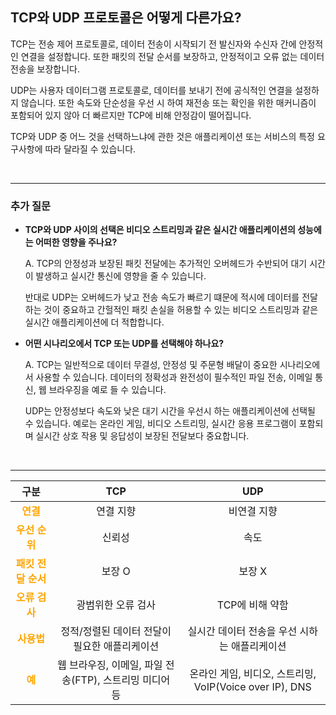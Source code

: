 ## **TCP와 UDP 프로토콜은 어떻게 다른가요?**

TCP는 전송 제어 프로토콜로, 데이터 전송이 시작되기 전 발신자와 수신자 간에 안정적인 연결을 설정합니다. 또한 패킷의 전달 순서를 보장하고, 안정적이고 오류 없는 데이터 전송을 보장합니다. 

UDP는 사용자 데이터그램 프로토콜로, 데이터를 보내기 전에 공식적인 연결을 설정하지 않습니다. 또한 속도와 단순성을 우선 시 하여 재전송 또는 확인을 위한 매커니즘이 포함되어 있지 않아 더 빠르지만 TCP에 비해 안정감이 떨어집니다. 

TCP와 UDP 중 어느 것을 선택하느냐에 관한 것은 애플리케이션 또는 서비스의 특정 요구사항에 따라 달라질 수 있습니다.

<br>

---
### **추가 질문**

- **TCP와 UDP 사이의 선택은 비디오 스트리밍과 같은 실시간 애플리케이션의 성능에는 어떠한 영향을 주나요?**

    A. TCP의 안정성과 보장된 패킷 전달에는 추가적인 오버헤드가 수반되어 대기 시간이 발생하고 실시간 통신에 영향을 줄 수 있습니다. 

    반대로 UDP는 오버헤드가 낮고 전송 속도가 빠르기 떄문에 적시에 데이터를 전달하는 것이 중요하고 간헐적인 패킷 손실을 허용할 수 있는 비디오 스트리밍과 같은 실시간 애플리케이션에 더 적합합니다.

- **어떤 시나리오에서 TCP 또는 UDP를 선택해야 하나요?**

    A. TCP는 일반적으로 데이터 무결성, 안정성 및 주문형 배달이 중요한 시나리오에서 사용할 수 있습니다. 데이터의 정확성과 완전성이 필수적인 파일 전송, 이메일 통신, 웹 브라우징을 예로 들 수 있습니다. 

    UDP는 안정성보다 속도와 낮은 대기 시간을 우선시 하는 애플리케이션에 선택될 수 있습니다. 예로는 온라인 게임, 비디오 스트리밍, 실시간 응용 프로그램이 포함되며 실시간 상호 작용 및 응답성이 보장된 전달보다 중요합니다.

<br>

---

**구분** | **TCP** | **UDP**
:--: | :--: | :--:
<span style="color:orange">**연결**</span> | 연결 지향 | 비연결 지향
<span style="color:orange">**우선 순위**</span> | 신뢰성 | 속도
<span style="color:orange">**패킷 전달 순서**</span> |  보장 O | 보장 X
<span style="color:orange">**오류 검사**</span> | 광범위한 오류 검사 | TCP에 비해 약함
<span style="color:orange">**사용법**</span> | 정적/정렬된 데이터 전달이 필요한 애플리케이션 | 실시간 데이터 전송을 우선 시하는 애플리케이션
<span style="color:orange">**예**</span> | 웹 브라우징, 이메일, 파일 전송(FTP), 스트리밍 미디어 등 | 온라인 게임, 비디오, 스트리밍, VoIP(Voice over IP), DNS

